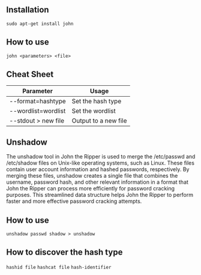 ## Installation
`sudo apt-get install john`

## How to use
`john <parameters> <file>`

## Cheat Sheet

| **Parameter**       | **Usage**            |
| ------------------- | -------------------- |
| --format=hashtype   | Set the hash type    |
| --wordlist=wordlist | Set the wordlist     |
| --stdout > new file | Output to a new file |

## Unshadow
The unshadow tool in John the Ripper is used to merge the /etc/passwd and /etc/shadow files on Unix-like operating systems, such as Linux. These files contain user account information and hashed passwords, respectively. By merging these files, unshadow creates a single file that combines the username, password hash, and other relevant information in a format that John the Ripper can process more efficiently for password cracking purposes. This streamlined data structure helps John the Ripper to perform faster and more effective password cracking attempts.

## How to use
`unshadow passwd shadow > unshadow`

## How to discover the hash type
`hashid file`
`hashcat file`
`hash-identifier`

